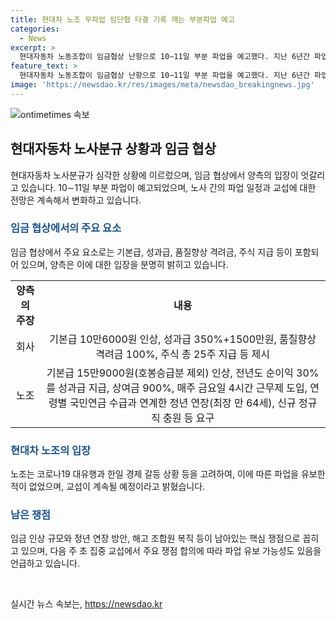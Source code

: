```yaml
---
title: 현대차 노조 무파업 임단협 타결 기록 깨는 부분파업 예고
categories:
  - News
excerpt: >
  현대자동차 노동조합이 임금협상 난항으로 10∼11일 부분 파업을 예고했다. 지난 6년간 파업이 없었던 노조가 이번에 파업을 결정한 것은 4일 쟁의대책위원회를 열고 결정했다. 회사는 기본급 10만6000원 인상 등을 제시했지만, 노조는 계속해서 논의를 이어가고 있다. 다음 주 초 주요 쟁점에 대한 합의가 이뤄진다면 파업 유보 가능성도 있다고 전했다. 한일 경제 갈등 상황 등을 고려해 선 연속 6년간 파업 없이 단체교섭을 마무리했던 노조가 이러한 결정을 내린 것에 주목이 쏠린다.
feature_text: >
  현대자동차 노동조합이 임금협상 난항으로 10∼11일 부분 파업을 예고했다. 지난 6년간 파업이 없었던 노조가 이번에 파업을 결정한 것은 4일 쟁의대책위원회를 열고 결정했다. 회사는 기본급 10만6000원 인상 등을 제시했지만, 노조는 계속해서 논의를 이어가고 있다. 다음 주 초 주요 쟁점에 대한 합의가 이뤄진다면 파업 유보 가능성도 있다고 전했다. 한일 경제 갈등 상황 등을 고려해 선 연속 6년간 파업 없이 단체교섭을 마무리했던 노조가 이러한 결정을 내린 것에 주목이 쏠린다.
image: 'https://newsdao.kr/res/images/meta/newsdao_breakingnews.jpg'
---
```


<p><img src="https://newsdao.kr/res/images/meta/newsdao_breakingnews.jpg" alt="ontimetimes 속보" /></p>

<h2 data-ke-size="size26">현대자동차 노사분규 상황과 임금 협상</h2>

<p data-ke-size="size16">현대자동차 노사분규가 심각한 상황에 이르렀으며, 임금 협상에서 양측의 입장이 엇갈리고 있습니다. 10∼11일 부분 파업이 예고되었으며, 노사 간의 파업 일정과 교섭에 대한 전망은 계속해서 변화하고 있습니다.</p>

<h3><b><span style="color: #1a5490;">임금 협상에서의 주요 요소</span></b></h3>

<p data-ke-size="size16">임금 협상에서 주요 요소로는 기본급, 성과급, 품질향상 격려금, 주식 지급 등이 포함되어 있으며, 양측은 이에 대한 입장을 분명히 밝히고 있습니다.</p>

<table>
    <tr>
        <td style="text-align: center; height: 17px;"><b>양측의 주장</b></td>
        <td style="text-align: center; height: 17px;"><b>내용</b></td>
    </tr>
    <tr>
        <td style="text-align: center; height: 17px;">회사</td>
        <td style="text-align: center; height: 17px;">기본급 10만6000원 인상, 성과급 350%+1500만원, 품질향상 격려금 100%, 주식 총 25주 지급 등 제시</td>
    </tr>
    <tr>
        <td style="text-align: center; height: 17px;">노조</td>
        <td style="text-align: center; height: 17px;">기본급 15만9000원(호봉승급분 제외) 인상, 전년도 순이익 30%를 성과급 지급, 상여금 900%, 매주 금요일 4시간 근무제 도입, 연령별 국민연금 수급과 연계한 정년 연장(최장 만 64세), 신규 정규직 충원 등 요구</td>
    </tr>
</table>

<h3><b><span style="color: #1a5490;">현대차 노조의 입장</span></b></h3>

<p data-ke-size="size16">노조는 코로나19 대유행과 한일 경제 갈등 상황 등을 고려하여, 이에 따른 파업을 유보한 적이 없었으며, 교섭이 계속될 예정이라고 밝혔습니다.</p>

<h3><b><span style="color: #1a5490;">남은 쟁점</span></b></h3>

<p data-ke-size="size16">임금 인상 규모와 정년 연장 방안, 해고 조합원 복직 등이 남아있는 핵심 쟁점으로 꼽히고 있으며, 다음 주 초 집중 교섭에서 주요 쟁점 합의에 따라 파업 유보 가능성도 있음을 언급하고 있습니다.</p>

<p data-ke-size="size16">&nbsp;</p>
실시간 뉴스 속보는, <a href="https://newsdao.kr" rel="dofollow">https://newsdao.kr</a>


